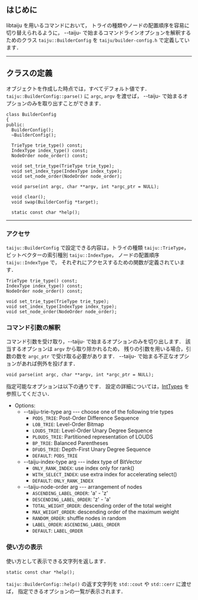 ## はじめに ##

libtaiju を用いるコマンドにおいて，
トライの種類やノードの配置順序を容易に切り替えられるように，
--taiju- で始まるコマンドラインオプションを解釈するためのクラス
`taiju::BuilderConfig` を `taiju/builder-config.h` で定義しています．


---


## クラスの定義 ##

オブジェクトを作成した時点では，すべてデフォルト値です．
`taiju::BuilderConfig::parse()` に `argc`, `argv` を渡せば，
--taiju- で始まるオプションのみを取り出すことができます．

```
class BuilderConfig
{
public:
  BuilderConfig();
  ~BuilderConfig();

  TrieType trie_type() const;
  IndexType index_type() const;
  NodeOrder node_order() const;

  void set_trie_type(TrieType trie_type);
  void set_index_type(IndexType index_type);
  void set_node_order(NodeOrder node_order);

  void parse(int argc, char **argv, int *argc_ptr = NULL);

  void clear();
  void swap(BuilderConfig *target);

  static const char *help();
```


---


### アクセサ ###

`taiju::BuilderConfig` で設定できる内容は，トライの種類 `taiju::TrieType`，
ビットベクターの索引種別 `taiju::IndexType`，
ノードの配置順序 `taiju::IndexType` で，
それぞれにアクセスするための関数が定義されています．

```
TrieType trie_type() const;
IndexType index_type() const;
NodeOrder node_order() const;

void set_trie_type(TrieType trie_type);
void set_index_type(IndexType index_type);
void set_node_order(NodeOrder node_order);
```

### コマンド引数の解釈 ###

コマンド引数を受け取り，--taiju- で始まるオプションのみを切り出します．
該当するオプションは `argv` から取り除かれるため，
残りの引数を用いる場合，引数の数を `argc_ptr` で受け取る必要があります．
--taiju- で始まる不正なオプションがあれば例外を投げます．

```
void parse(int argc, char **argv, int *argc_ptr = NULL);
```

指定可能なオプションは以下の通りです．
設定の詳細については，[IntTypes](IntTypes.md) を参照してください．

  * Options:
    * --taiju-trie-type arg --- choose one of the following trie types
      * `PODS_TRIE`: Post-Order Difference Sequence
      * `LOB_TRIE`: Level-Order Bitmap
      * `LOUDS_TRIE`: Level-Order Unary Degree Sequence
      * `PLOUDS_TRIE`: Partitioned representation of LOUDS
      * `BP_TRIE`: Balanced Parentheses
      * `DFUDS_TRIE`: Depth-First Unary Degree Sequence
      * `DEFAULT`: `PODS_TRIE`
    * --taiju-index-type arg --- index type of BitVector
      * `ONLY_RANK_INDEX`: use index only for rank()
      * `WITH_SELECT_INDEX`: use extra index for accelerating select()
      * `DEFAULT`: `ONLY_RANK_INDEX`
    * --taiju-node-order arg --- arrangement of nodes
      * `ASCENDING_LABEL_ORDER`: 'a' - 'z'
      * `DESCENDING_LABEL_ORDER`: 'z' - 'a'
      * `TOTAL_WEIGHT_ORDER`: descending order of the total weight
      * `MAX_WEIGHT_ORDER`: descending order of the maximum weight
      * `RANDOM_ORDER`: shuffle nodes in random
      * `LABEL_ORDER`: `ASCENDING_LABEL_ORDER`
      * `DEFAULT`: `LABEL_ORDER`

### 使い方の表示 ###

使い方として表示できる文字列を返します．

```
static const char *help();
```

`taiju::BuilderConfig::help()` の返す文字列を
`std::cout` や `std::cerr` に渡せば，
指定できるオプションの一覧が表示されます．